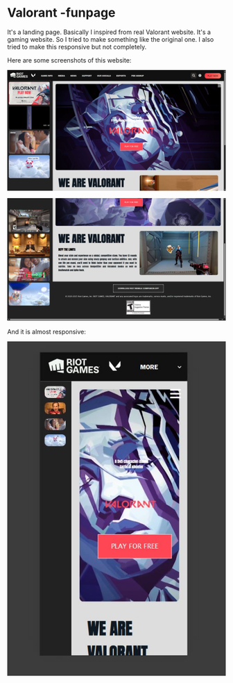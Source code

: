# Valorant -funpage

It's a landing page. Basically I inspired from real Valorant website. It's a gaming website. So I tried to make something like the original one. I also tried to make this responsive but not completely. 

Here are some screenshots of this website:

![image alt](https://github.com/Khairul25556/valorant-funpage/blob/main/screenshot%201.JPG?raw=true)

![image alt](https://github.com/Khairul25556/valorant-funpage/blob/main/screenshot%203.JPG?raw=true)

And it is almost responsive:

![image alt](https://github.com/Khairul25556/valorant-funpage/blob/main/screenshot%202.JPG?raw=true)
